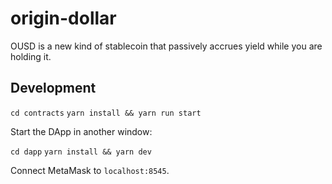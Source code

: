 # origin-dollar

OUSD is a new kind of stablecoin that passively accrues yield while you are holding it.


## Development

`cd contracts`
`yarn install && yarn run start`

Start the DApp in another window:

`cd dapp`
`yarn install && yarn dev`

Connect MetaMask to `localhost:8545`.
